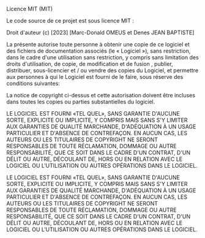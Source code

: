Licence MIT (MIT)

Le code source de ce projet est sous licence MIT :

Droit d'auteur (c) [2023] [Marc-Donald OMEUS et Denes JEAN BAPTISTE]

La présente autorise toute personne à obtenir une copie de ce logiciel et des fichiers de documentation associés (le « Logiciel »), sans restriction, dans le cadre d'une utilisation sans restriction, y compris sans limitation des droits d'utilisation, de copie, de modification et de fusion , publier, distribuer, sous-licencier et / ou vendre des copies du Logiciel, et permettre aux personnes à qui le Logiciel est fourni de le faire, sous réserve des conditions suivantes:

La notice de copyright ci-dessus et cette autorisation doivent être incluses dans toutes les copies ou parties substantielles du logiciel.


LE LOGICIEL EST FOURNI «TEL QUEL», SANS GARANTIE D'AUCUNE SORTE, EXPLICITE OU IMPLICITE, Y COMPRIS MAIS SANS S'Y LIMITER AUX GARANTIES DE QUALITÉ MARCHANDE, D'ADÉQUATION À UN USAGE PARTICULIER ET D'ABSENCE DE CONTREFAÇON. EN AUCUN CAS, LES AUTEURS OU LES TITULAIRES DE COPYRIGHT NE SERONT RESPONSABLES DE TOUTE RÉCLAMATION, DOMMAGE OU AUTRE RESPONSABILITÉ, QUE CE SOIT DANS LE CADRE D'UN CONTRAT, D'UN DÉLIT OU AUTRE, DÉCOULANT DE, HORS OU EN RELATION AVEC LE LOGICIEL OU L'UTILISATION OU AUTRES OPÉRATIONS DANS LE LOGICIEL.

LE LOGICIEL EST FOURNI «TEL QUEL», SANS GARANTIE D'AUCUNE SORTE, EXPLICITE OU IMPLICITE, Y COMPRIS MAIS SANS S'Y LIMITER AUX GARANTIES DE QUALITÉ MARCHANDE, D'ADÉQUATION À UN USAGE PARTICULIER ET D'ABSENCE DE CONTREFAÇON. EN AUCUN CAS, LES AUTEURS OU LES TITULAIRES DE COPYRIGHT NE SERONT RESPONSABLES DE TOUTE RÉCLAMATION, DOMMAGE OU AUTRE RESPONSABILITÉ, QUE CE SOIT DANS LE CADRE D'UN CONTRAT, D'UN DÉLIT OU AUTRE, DÉCOULANT DE, HORS OU EN RELATION AVEC LE LOGICIEL OU L'UTILISATION OU AUTRES OPÉRATIONS DANS LE LOGICIEL.

